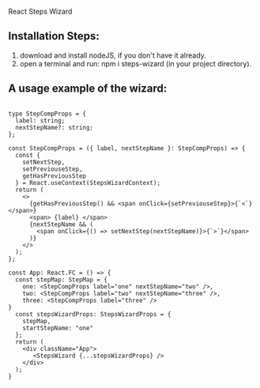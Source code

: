 React Steps Wizard

## Installation Steps:

1. download and install nodeJS, if you don't have it already.
2. open a terminal and run: npm i steps-wizard (in your project directory).

## A usage example of the wizard:

```import { StepsWizardContext, StepsWizard, StepsWizardProps, StepMap } from 'steps-wizard';

type StepCompProps = {
  label: string;
  nextStepName?: string;
};

const StepCompProps = ({ label, nextStepName }: StepCompProps) => {
  const {
    setNextStep,
    setPreviouseStep,
    getHasPreviousStep
  } = React.useContext(StepsWizardContext);
  return (
    <>
      {getHasPreviousStep() && <span onClick={setPreviouseStep}>{`<`}</span>}
      <span> {label} </span>
      {nextStepName && (
        <span onClick={() => setNextStep(nextStepName)}>{`>`}</span>
      )}
    </>
  );
};

const App: React.FC = () => {
  const stepMap: StepMap = {
    one: <StepCompProps label="one" nextStepName="two" />,
    two: <StepCompProps label="two" nextStepName="three" />,
    three: <StepCompProps label="three" />
}
  const stepsWizardProps: StepsWizardProps = {
    stepMap,
    startStepName: "one"
  };
  return (
    <div className="App">
       <StepsWizard {...stepsWizardProps} />
    </div>
  );
}
```
